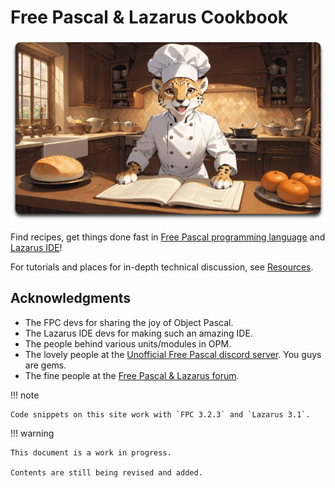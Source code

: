 # Free Pascal & Lazarus Cookbook

![Cooking](assets/home-min.png)

Find recipes, get things done fast in [Free Pascal programming language](https://www.freepascal.org) and [Lazarus IDE](https://www.lazarus-ide.org)!

For tutorials and places for in-depth technical discussion, see [Resources](docs/resources/docs-sites.md).

## Acknowledgments

- The FPC devs for sharing the joy of Object Pascal.
- The Lazarus IDE devs for making such an amazing IDE.
- The people behind various units/modules in OPM.
- The lovely people at the [Unofficial Free Pascal discord server](https://discord.com/channels/570025060312547359/570091337173696513). You guys are gems.
- The fine people at the [Free Pascal & Lazarus forum](https://forum.lazarus.freepascal.org/index.php).

!!! note

    Code snippets on this site work with `FPC 3.2.3` and `Lazarus 3.1`.

!!! warning

    This document is a work in progress. 
    
    Contents are still being revised and added.
